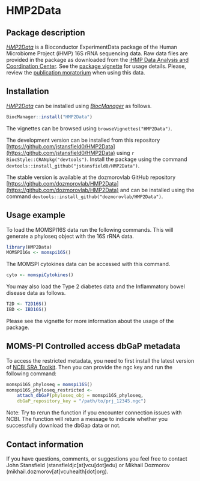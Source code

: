 # HMP2Data

## Package description

*[HMP2Data](http://bioconductor.org/packages/HMP2Data)* is a Bioconductor
ExperimentData package of the Human Microbiome Project (iHMP) 16S rRNA sequencing
data. Raw data files are provided in the package as downloaded from the
[iHMP Data Analysis and Coordination Center](https://hmpdacc.org/ihmp/).
See the [package vignette](vignettes/hmp2data.Rmd) for usage details. 
Please, review the [publication moratorium](https://hmpdacc.org/ihmp/overview/datapolicy.php) when using this data.

## Installation

*[HMP2Data](http://bioconductor.org/packages/HMP2Data)* can be installed
using *[BiocManager](https://cran.r-project.org/package=BiocManager)* as
follows.

```r
BiocManager::install("HMP2Data")
```

The vignettes can be browsed using `browseVignettes("HMP2Data")`.

The development version can be installed from this repository [https://github.com/jstansfield0/HMP2Data](https://github.com/jstansfield0/HMP2Data) using `r BiocStyle::CRANpkg("devtools")`. Install the package using the command `devtools::install_github("jstansfield0/HMP2Data")`.

The stable version is available at the dozmorovlab GitHub repository [https://github.com/dozmorovlab/HMP2Data](https://github.com/dozmorovlab/HMP2Data) and can be installed using the command `devtools::install_github("dozmorovlab/HMP2Data")`.


## Usage example

To load the MOMSPI16S data run the following commands. This will generate a phyloseq object with the 16S rRNA data. 

```r
library(HMP2Data)
MOMSPI16s <- momspi16S()
```

The MOMSPI cytokines data can be accessed with this command.

```r
cyto <- momspiCytokines()
```

You may also load the Type 2 diabetes data and the Inflammatory bowel disease data as follows.

```r
T2D <- T2D16S()
IBD <- IBD16S()
```

Please see the vignette for more information about the usage of the package.

## MOMS-PI Controlled access dbGaP metadata 

To access the restricted metadata, you need to first install the latest version of [NCBI SRA Toolkit](https://github.com/ncbi/sra-tools/wiki/01.-Downloading-SRA-Toolkit). Then you can provide the ngc key and run the following command:

```r
momspi16S_phyloseq = momspi16S()
momspi16S_phyloseq_restricted <-
    attach_dbGaP(phyloseq_obj = momspi16S_phyloseq,
    dbGaP_repository_key = "/path/to/prj_12345.ngc")
```
Note: Try to rerun the function if you encounter connection issues with NCBI. The function will return a message to indicate whether you successfully download the dbGap data or not.   


## Contact information

If you have questions, comments, or suggestions you feel free to contact John Stansfield (stansfieldjc[at]vcu[dot]edu) or Mikhail Dozmorov (mikhail.dozmorov[at]vcuhealth[dot]org).
